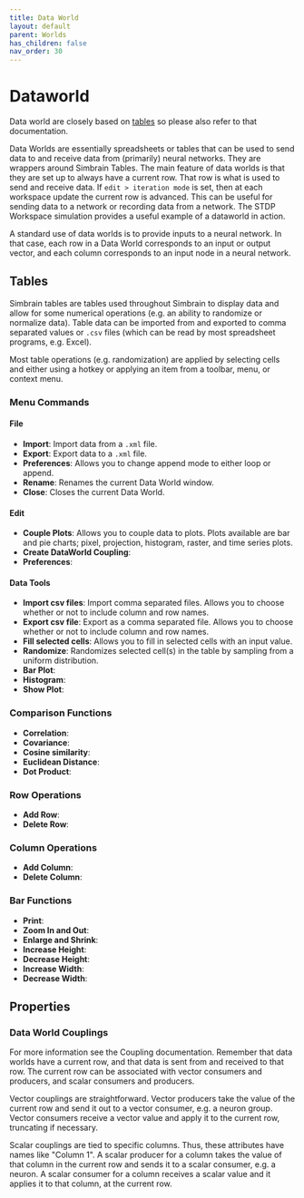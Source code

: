 ```yaml
---
title: Data World
layout: default
parent: Worlds
has_children: false
nav_order: 30
---
```


# Dataworld

Data world are closely based on [tables](../utilities/tables) so please also refer to that documentation.

Data Worlds are essentially spreadsheets or tables that can be used to send data to and receive data from (primarily) neural networks. They are wrappers around Simbrain Tables. The main feature of data worlds is that they are set up to always have a current row. That row is what is used to send and receive data. If `edit > iteration mode` is set, then at each workspace update the current row is advanced. This can be useful for sending data to a network or recording data from a network. The STDP Workspace simulation provides a useful example of a dataworld in action.

A standard use of data worlds is to provide inputs to a neural network. In that case, each row in a Data World corresponds to an input or output vector, and each column corresponds to an input node in a neural network.

## Tables

Simbrain tables are tables used throughout Simbrain to display data and allow for some numerical operations (e.g. an ability to randomize or normalize data). Table data can be imported from and exported to comma separated values or `.csv` files (which can be read by most spreadsheet programs, e.g. Excel).

Most table operations (e.g. randomization) are applied by selecting cells and either using a hotkey or applying an item from a toolbar, menu, or context menu.

### Menu Commands

#### File
- **Import**: Import data from a `.xml` file.
- **Export**: Export data to a `.xml` file.
- **Preferences**: Allows you to change append mode to either loop or append.
- **Rename**: Renames the current Data World window.
- **Close**: Closes the current Data World.

#### Edit
- **Couple Plots**: Allows you to couple data to plots. Plots available are bar and pie charts; pixel, projection, histogram, raster, and time series plots.
- **Create DataWorld Coupling**:
- **Preferences**:

#### Data Tools
- **Import csv files**: Import comma separated files. Allows you to choose whether or not to include column and row names.
- **Export csv file**: Export as a comma separated file. Allows you to choose whether or not to include column and row names.
- **Fill selected cells**: Allows you to fill in selected cells with an input value.
- **Randomize**: Randomizes selected cell(s) in the table by sampling from a uniform distribution.
- **Bar Plot**:
- **Histogram**:
- **Show Plot**:

### Comparison Functions
- **Correlation**:
- **Covariance**:
- **Cosine similarity**:
- **Euclidean Distance**:
- **Dot Product**:

### Row Operations
- **Add Row**:
- **Delete Row**:

### Column Operations
- **Add Column**:
- **Delete Column**:

### Bar Functions
- **Print**:
- **Zoom In and Out**:
- **Enlarge and Shrink**:
- **Increase Height**:
- **Decrease Height**:
- **Increase Width**:
- **Decrease Width**:

## Properties

### Data World Couplings

For more information see the Coupling documentation. Remember that data worlds have a current row, and that data is sent from and received to that row. The current row can be associated with vector consumers and producers, and scalar consumers and producers.

Vector couplings are straightforward. Vector producers take the value of the current row and send it out to a vector consumer, e.g. a neuron group. Vector consumers receive a vector value and apply it to the current row, truncating if necessary.

Scalar couplings are tied to specific columns. Thus, these attributes have names like "Column 1". A scalar producer for a column takes the value of that column in the current row and sends it to a scalar consumer, e.g. a neuron. A scalar consumer for a column receives a scalar value and it applies it to that column, at the current row.
```